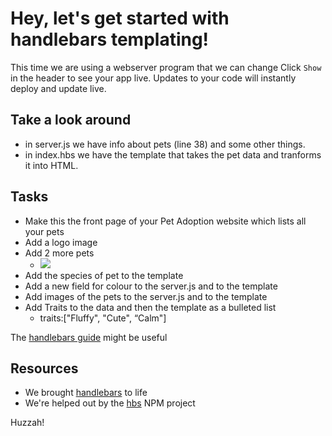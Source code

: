 Hey, let's get started with handlebars templating!
=================================================

This time we are using a webserver program that we can change 
Click `Show` in the header to see your app live. Updates to your code will instantly deploy and update live.


Take a look around 
-------------------

- in server.js we have info about pets (line 38) and some other things.
- in index.hbs we have the template that takes the pet data and tranforms it into HTML.

Tasks 
-------------------
- Make this the front page of your Pet Adoption website which lists all your pets
- Add a logo image
- Add 2 more pets
  - <img src="copy the url from assets or the web">
- Add the species of pet to the template
- Add a new field for colour to the server.js and to the template
- Add images of the pets to the server.js and to the template
- Add Traits to the data and then the template as a bulleted list
  - traits:["Fluffy", "Cute", “Calm"]

The [handlebars guide](https://handlebarsjs.com/guide/) might be useful


Resources
---------------

- We brought [handlebars](http://handlebarsjs.com/) to life
- We're helped out by the [hbs](https://www.npmjs.com/package/hbs) NPM project




Huzzah!